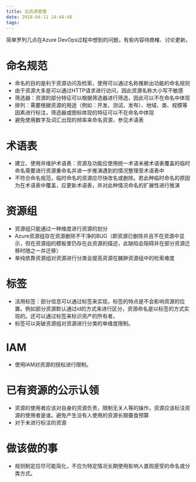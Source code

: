 ```yaml
---
title: 云资源管理
date: 2018-04-11 14:44:48
tags:
---
```


简单罗列几点在Azure DevOps过程中想到的问题，有些内容待商榷、讨论更新。

# 命名规范

* 命名的目的是利于资源访问及检索，使用可以通过名称推断出功能的命名规则
* 由于资源大多是可以通过HTTP请求进行访问，因此资源名称大小写不敏感
* 筛选器：资源的部分特征可以根据筛选器进行筛选，因此可以不在命名中体现
* 排列：需要根据资源的用途（例如：开发、测试、发布）、地域、类、规模等因素进行标注，筛选器或图标体现的特征可以不在命名中体现
* 避免使用数字及词汇出现的频率来命名资源，参见术语表

# 术语表

* 建立、使用并维护术语表：资源及功能应使用统一术语未被术语表覆盖的临时命名需要进行资源重命名并进一步推演遇到的情况整理至术语表中
* 不符合命名规范，临时命名的资源应尽快改名或删除。若此种临时命名的原因为在术语表中覆盖，应更新术语表，并对此种情况命名的扩展性进行推演

# 资源组

* 资源组只能通过一种维度进行资源的划分
* Azure资源组存在资源删除不干净的BUG（即资源已删除并且不在资源中显示，但在资源组的模板里仍存在此资源的描述，此缺陷会阻碍并在部分资源迁移时随之一并迁移）
* 单纯依靠资源组对资源进行分类会提高资源在臃肿资源组中的检索难度

# 标签

* 活用标签：部分信息可以通过标签来实现，标签的特点是不会影响资源的位置。例如部分资源默认通过id的方式来进行区分，资源命名是以标签的方式实现的。还可以通过标签来标识资产的所有者。
* 标签可以突破资源组对资源进行分类的单维度限制。

# IAM

* 使用IAM对资源的授权进行限制。

# 已有资源的公示认领

* 资源的使用者应该对自身的资源负责，限制无关人等的操作，资源应该标注资源的使用者是谁。避免产生没有人使用的资源长期蚕食预算
* 对于未进行标注的资源

# 做该做的事

* 规则制定应尽可能简化，不应为特定情况长期使用影响人直观感受的命名或分类方式。